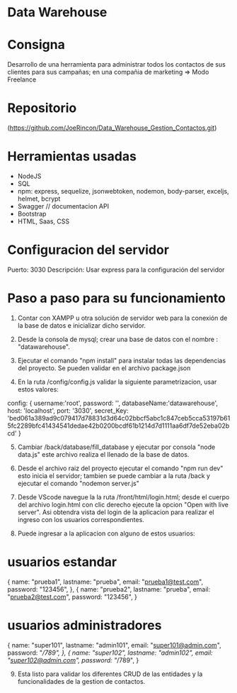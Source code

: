<h1>Data Warehouse</h1> 

# Consigna
Desarrollo de una herramienta para administrar todos los contactos de sus clientes para sus campañas; en una compañia de marketing
=> Modo Freelance

<h1>Repositorio</h1> 

(https://github.com/JoeRincon/Data_Warehouse_Gestion_Contactos.git)

<h1>Herramientas usadas</h1>

* NodeJS
* SQL
* npm: express, sequelize, jsonwebtoken, nodemon, body-parser, exceljs, helmet, bcrypt
* Swagger // documentacion API
* Bootstrap
* HTML, Saas, CSS

<h1>Configuracion del servidor</h1>
Puerto: 3030
Descripción: Usar express para la configuración del servidor

<h1>Paso a paso para su funcionamiento </h1>

1. Contar con XAMPP u otra solución de servidor web para la conexión de la base de datos e inicializar dicho servidor.

2. Desde la consola de mysql; crear una base de datos con el nombre : "datawarehouse".

3. Ejecutar el comando "npm install" para instalar todas las dependencias del proyecto. Se pueden validar en el archivo package.json

4. En la ruta /config/config.js validar la siguiente parametrizacion, usar estos valores: 

 config: {
        username:'root', 
        password: '',
        databaseName:'datawarehouse',
        host: 'localhost',
        port: '3030',
        secret_Key: 'bed061a389ad9c079417d78831d3d64c02bbcf5abc1c847ceb5cca53197b615fc2289bfc41434541dedae42b0200bcdf61b1214d7d1111aa6df7de52eba02bcd'
    }

5. Cambiar /back/database/fill_database y ejecutar por consola "node data.js" este archivo realiza el llenado de la base de datos.

6. Desde el archivo raiz del proyecto ejecutar el comando "npm run dev" esto inicia el servidor; tambien se puede cambiar a la ruta /back y ejecutar el comando "nodemon server.js"

7. Desde VScode navegue la la ruta /front/html/login.html; desde el cuerpo del archivo login.html con clic derecho ejecute la opcion "Open with live server". Asi obtendra vista del login de la aplicacion para realizar el ingreso con los usuarios correspondientes.

8. Puede ingresar a la aplicacion con alguno de estos usuarios: 
# usuarios estandar
{
        name: "prueba1",
        lastname: "prueba",
        email: "prueba1@test.com",
        password: "123456",
    },
    {
        name: "prueba2",
        lastname: "prueba",
        email: "prueba2@test.com",
        password: "123456",
    }
# usuarios administradores
{
        name: "super101",
        lastname: "admin101",
        email: "super101@admin.com",
        password: "*/789",
    },
    {
        name: "super102",
        lastname: "admin102",
        email: "super102@admin.com",
        password: "*/789",
    }

9. Esta listo para validar los diferentes CRUD de las entidades y la funcionalidades de la gestion de contactos.
